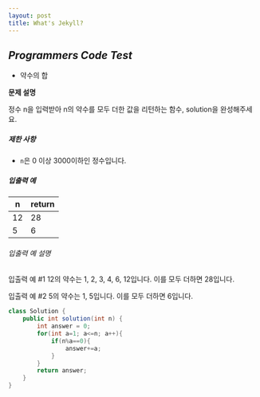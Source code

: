 ```yaml
---
layout: post
title: What's Jekyll?
---
```


## *Programmers Code Test*



- 약수의 합

**문제 설명**

정수 n을 입력받아 n의 약수를 모두 더한 값을 리턴하는 함수, solution을 완성해주세요.

##### 제한 사항

- `n`은 0 이상 3000이하인 정수입니다.

##### 입출력 예

| n    | return |
| ---- | ------ |
| 12   | 28     |
| 5    | 6      |

###### 입출력 예 설명

입출력 예 #1
12의 약수는 1, 2, 3, 4, 6, 12입니다. 이를 모두 더하면 28입니다.

입출력 예 #2
5의 약수는 1, 5입니다. 이를 모두 더하면 6입니다.



```java
class Solution {
    public int solution(int n) {
        int answer = 0;
        for(int a=1; a<=n; a++){
            if(n%a==0){
                answer+=a;
            }
        }
        return answer;
    }
}
```
